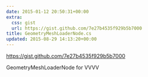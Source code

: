 ```yaml
---
date: 2015-01-12 20:50:31+00:00
extra:
  css: gist
  url: https://gist.github.com/7e27b4535f929b5b7000
title: GeometryMeshLoaderNode.cs
updated: 2015-08-29 14:13:20+00:00
---
```


<https://gist.github.com/7e27b4535f929b5b7000>

GeometryMeshLoaderNode for VVVV
